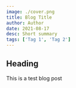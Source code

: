 ```yaml
---
image: ./cover.png
title: Blog Title
author: Author
date: 2021-08-17
desc: Short summary
tags: ['Tag 1', 'Tag 2']
---
```


## Heading

This is a test blog post

